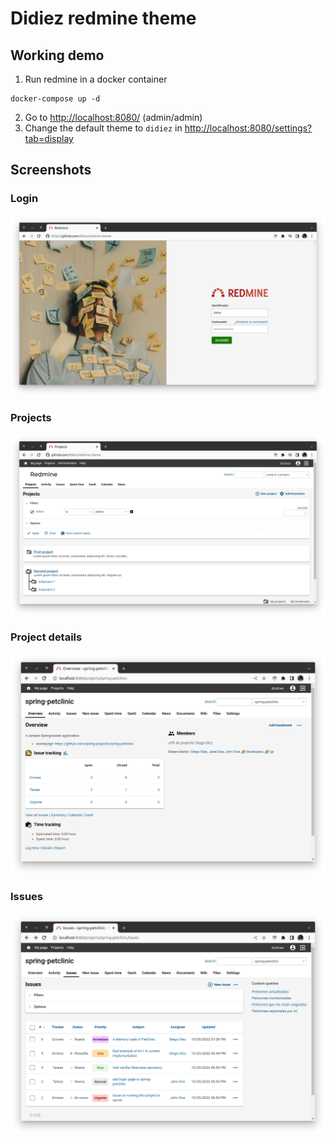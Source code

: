 # Didiez redmine theme

## Working demo

1. Run redmine in a docker container
```
docker-compose up -d
```
2. Go to <http://localhost:8080/> (admin/admin)
3. Change the default theme to `didiez` in <http://localhost:8080/settings?tab=display>

## Screenshots

### Login
![login page](screenshots/login.png)

### Projects
![projects page](screenshots/projects.png)

### Project details
![project page](screenshots/project.png)

### Issues
![Issues page](screenshots/issues.png)